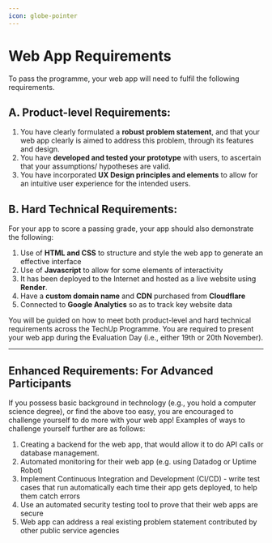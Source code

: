 ```yaml
---
icon: globe-pointer
---
```


# Web App Requirements

&#x20;To pass the programme, your web app will need to fulfil the following requirements.&#x20;

## **A. Product-level Requirements:**

1. You have clearly formulated a **robust problem statement**, and that your web app clearly is aimed to address this problem, through its features and design.&#x20;
2. You have **developed and tested your prototype** with users, to ascertain that your assumptions/ hypotheses are valid.&#x20;
3. You have incorporated **UX Design principles and elements** to allow for an intuitive user experience for the intended users.&#x20;

## **B. Hard Technical Requirements:**&#x20;

For your app to score a passing grade, your app should also demonstrate the following:

1. Use of **HTML and CSS** to structure and style the web app to generate an effective interface
2. Use of **Javascript** to allow for some elements of interactivity
3. It has been deployed to the Internet and hosted as a live website using **Render**.&#x20;
4. Have a **custom domain name** and **CDN** purchased from **Cloudflare**
5. Connected to **Google Analytics** so as to track key website data

You will be guided on how to meet both product-level and hard technical requirements across the TechUp Programme. You are required to present your web app during the Evaluation Day (i.e., either 19th or 20th November).&#x20;

***

## Enhanced Requirements: For Advanced Participants <a href="#for-advanced-participants" id="for-advanced-participants"></a>

If you possess basic background in technology (e.g., you hold a computer science degree), or find the above too easy, you are encouraged to challenge yourself to do more with your web app! Examples of ways to challenge yourself further are as follows:&#x20;

1. Creating a backend for the web app, that would allow it to do API calls or database management.&#x20;
2. Automated monitoring for their web app (e.g. using Datadog or Uptime Robot)
3. Implement Continuous Integration and Development (CI/CD) - write test cases that run automatically each time their app gets deployed, to help them catch errors
4. Use an automated security testing tool to prove that their web apps are secure
5. Web app can address a real existing problem statement contributed by other public service agencies
